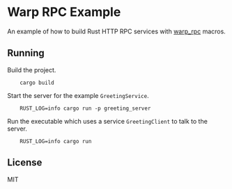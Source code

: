 # Warp RPC Example

An example of how to build Rust HTTP RPC services with [warp_rpc](https://github.com/kouky/warp_rpc)
macros.

## Running

Build the project.

        cargo build

Start the server for the example `GreetingService`.

        RUST_LOG=info cargo run -p greeting_server

Run the executable which uses a service `GreetingClient` to talk to the server.

        RUST_LOG=info cargo run

## License

MIT
